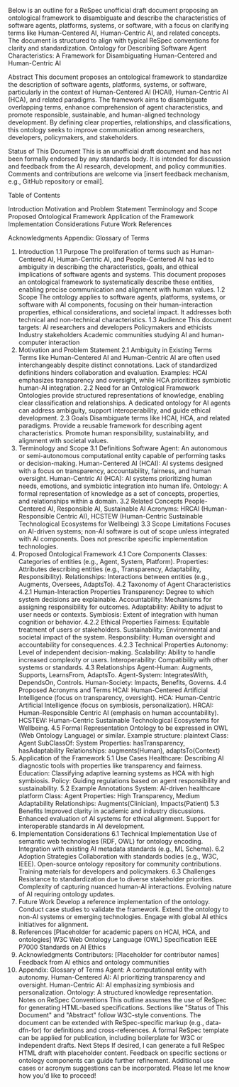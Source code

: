 Below is an outline for a ReSpec unofficial draft document proposing an ontological framework to disambiguate and describe the characteristics of software agents, platforms, systems, or software, with a focus on clarifying terms like Human-Centered AI, Human-Centric AI, and related concepts. The document is structured to align with typical ReSpec conventions for clarity and standardization.
Ontology for Describing Software Agent Characteristics: A Framework for Disambiguating Human-Centered and Human-Centric AI

Abstract
This document proposes an ontological framework to standardize the description of software agents, platforms, systems, or software, particularly in the context of Human-Centered AI (HCAI), Human-Centric AI (HCA), and related paradigms. The framework aims to disambiguate overlapping terms, enhance comprehension of agent characteristics, and promote responsible, sustainable, and human-aligned technology development. By defining clear properties, relationships, and classifications, this ontology seeks to improve communication among researchers, developers, policymakers, and stakeholders.

Status of This Document
This is an unofficial draft document and has not been formally endorsed by any standards body. It is intended for discussion and feedback from the AI research, development, and policy communities. Comments and contributions are welcome via [insert feedback mechanism, e.g., GitHub repository or email].

Table of Contents

Introduction
Motivation and Problem Statement
Terminology and Scope
Proposed Ontological Framework
Application of the Framework
Implementation Considerations
Future Work
References

Acknowledgments
Appendix: Glossary of Terms
1. Introduction
1.1 Purpose
The proliferation of terms such as Human-Centered AI, Human-Centric AI, and People-Centered AI has led to ambiguity in describing the characteristics, goals, and ethical implications of software agents and systems. This document proposes an ontological framework to systematically describe these entities, enabling precise communication and alignment with human values.
1.2 Scope
The ontology applies to software agents, platforms, systems, or software with AI components, focusing on their human-interaction properties, ethical considerations, and societal impact. It addresses both technical and non-technical characteristics.
1.3 Audience
This document targets:
AI researchers and developers
Policymakers and ethicists
Industry stakeholders
Academic communities studying AI and human-computer interaction
2. Motivation and Problem Statement
2.1 Ambiguity in Existing Terms
Terms like Human-Centered AI and Human-Centric AI are often used interchangeably despite distinct connotations.
Lack of standardized definitions hinders collaboration and evaluation.
Examples: HCAI emphasizes transparency and oversight, while HCA prioritizes symbiotic human-AI integration.
2.2 Need for an Ontological Framework
Ontologies provide structured representations of knowledge, enabling clear classification and relationships.
A dedicated ontology for AI agents can address ambiguity, support interoperability, and guide ethical development.
2.3 Goals
Disambiguate terms like HCAI, HCA, and related paradigms.
Provide a reusable framework for describing agent characteristics.
Promote human responsibility, sustainability, and alignment with societal values.
3. Terminology and Scope
3.1 Definitions
Software Agent: An autonomous or semi-autonomous computational entity capable of performing tasks or decision-making.
Human-Centered AI (HCAI): AI systems designed with a focus on transparency, accountability, fairness, and human oversight.
Human-Centric AI (HCA): AI systems prioritizing human needs, emotions, and symbiotic integration into human life.
Ontology: A formal representation of knowledge as a set of concepts, properties, and relationships within a domain.
3.2 Related Concepts
People-Centered AI, Responsible AI, Sustainable AI
Acronyms: HRCAI (Human-Responsible Centric AI), HCSTEW (Human-Centric Sustainable Technological Ecosystems for Wellbeing)
3.3 Scope Limitations
Focuses on AI-driven systems; non-AI software is out of scope unless integrated with AI components.
Does not prescribe specific implementation technologies.
4. Proposed Ontological Framework
4.1 Core Components
Classes: Categories of entities (e.g., Agent, System, Platform).
Properties: Attributes describing entities (e.g., Transparency, Adaptability, Responsibility).
Relationships: Interactions between entities (e.g., Augments, Oversees, AdaptsTo).
4.2 Taxonomy of Agent Characteristics
4.2.1 Human-Interaction Properties
Transparency: Degree to which system decisions are explainable.
Accountability: Mechanisms for assigning responsibility for outcomes.
Adaptability: Ability to adjust to user needs or contexts.
Symbiosis: Extent of integration with human cognition or behavior.
4.2.2 Ethical Properties
Fairness: Equitable treatment of users or stakeholders.
Sustainability: Environmental and societal impact of the system.
Responsibility: Human oversight and accountability for consequences.
4.2.3 Technical Properties
Autonomy: Level of independent decision-making.
Scalability: Ability to handle increased complexity or users.
Interoperability: Compatibility with other systems or standards.
4.3 Relationships
Agent-Human: Augments, Supports, LearnsFrom, AdaptsTo.
Agent-System: IntegratesWith, DependsOn, Controls.
Human-Society: Impacts, Benefits, Governs.
4.4 Proposed Acronyms and Terms
HCAI: Human-Centered Artificial Intelligence (focus on transparency, oversight).
HCA: Human-Centric Artificial Intelligence (focus on symbiosis, personalization).
HRCAI: Human-Responsible Centric AI (emphasis on human accountability).
HCSTEW: Human-Centric Sustainable Technological Ecosystems for Wellbeing.
4.5 Formal Representation
Ontology to be expressed in OWL (Web Ontology Language) or similar.
Example structure:
plaintext
Class: Agent
  SubClassOf: System
  Properties: hasTransparency, hasAdaptability
  Relationships: augments(Human), adaptsTo(Context)
5. Application of the Framework
5.1 Use Cases
Healthcare: Describing AI diagnostic tools with properties like transparency and fairness.
Education: Classifying adaptive learning systems as HCA with high symbiosis.
Policy: Guiding regulations based on agent responsibility and sustainability.
5.2 Example Annotations
System: AI-driven healthcare platform
Class: Agent
Properties: High Transparency, Medium Adaptability
Relationships: Augments(Clinician), Impacts(Patient)
5.3 Benefits
Improved clarity in academic and industry discussions.
Enhanced evaluation of AI systems for ethical alignment.
Support for interoperable standards in AI development.
6. Implementation Considerations
6.1 Technical Implementation
Use of semantic web technologies (RDF, OWL) for ontology encoding.
Integration with existing AI metadata standards (e.g., ML Schema).
6.2 Adoption Strategies
Collaboration with standards bodies (e.g., W3C, IEEE).
Open-source ontology repository for community contributions.
Training materials for developers and policymakers.
6.3 Challenges
Resistance to standardization due to diverse stakeholder priorities.
Complexity of capturing nuanced human-AI interactions.
Evolving nature of AI requiring ontology updates.
7. Future Work
Develop a reference implementation of the ontology.
Conduct case studies to validate the framework.
Extend the ontology to non-AI systems or emerging technologies.
Engage with global AI ethics initiatives for alignment.
8. References
[Placeholder for academic papers on HCAI, HCA, and ontologies]
W3C Web Ontology Language (OWL) Specification
IEEE P7000 Standards on AI Ethics
9. Acknowledgments
Contributors: [Placeholder for contributor names]
Feedback from AI ethics and ontology communities
10. Appendix: Glossary of Terms
Agent: A computational entity with autonomy.
Human-Centered AI: AI prioritizing transparency and oversight.
Human-Centric AI: AI emphasizing symbiosis and personalization.
Ontology: A structured knowledge representation.
Notes on ReSpec Conventions
This outline assumes the use of ReSpec for generating HTML-based specifications.
Sections like "Status of This Document" and "Abstract" follow W3C-style conventions.
The document can be extended with ReSpec-specific markup (e.g., data-dfn-for) for definitions and cross-references.
A formal ReSpec template can be applied for publication, including boilerplate for W3C or independent drafts.
Next Steps
If desired, I can generate a full ReSpec HTML draft with placeholder content.
Feedback on specific sections or ontology components can guide further refinement.
Additional use cases or acronym suggestions can be incorporated.
Please let me know how you'd like to proceed!